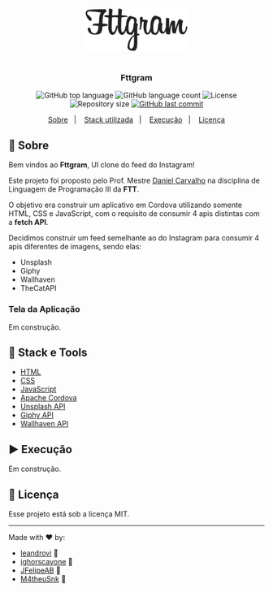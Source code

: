 <h3 align="center">
    <img alt="Fttgram" src="./.github/logo.svg" width="200px" />
</h3>

<h1 align="center"></h1>

<h3 align="center">
  Fttgram
</h3>

<p align="center">
  <img alt="GitHub top language" src="https://img.shields.io/github/languages/top/leandrovi/fttgram.svg">

  <img alt="GitHub language count" src="https://img.shields.io/github/languages/count/leandrovi/fttgram.svg">

  <img alt="License" src="https://img.shields.io/badge/license-MIT-%2304D361">

  <img alt="Repository size" src="https://img.shields.io/github/repo-size/leandrovi/fttgram.svg">

  <a href="https://github.com/leandrovi/fttgram/commits/master">
    <img alt="GitHub last commit" src="https://img.shields.io/github/last-commit/leandrovi/fttgram.svg">
  </a>
</p>

<p align="center">
  <a href="#rocket-sobre">Sobre</a>&nbsp;&nbsp;&nbsp;|&nbsp;&nbsp;&nbsp;
  <a href="#wrench-stack-e-tools">Stack utilizada</a>&nbsp;&nbsp;&nbsp;|&nbsp;&nbsp;&nbsp;
  <a href="#arrow-forward-execuçao">Execução</a>&nbsp;&nbsp;&nbsp;|&nbsp;&nbsp;&nbsp;
  <a href="#memo-licença">Licença</a>
</p>

## :rocket: Sobre

Bem vindos ao **Fttgram**, UI clone do feed do Instagram!

Este projeto foi proposto pelo Prof. Mestre [Daniel Carvalho](https://github.com/danielscarvalho) na disciplina de Linguagem de Programação III da **FTT**.

O objetivo era construir um aplicativo em Cordova utilizando somente HTML, CSS e JavaScript, com o requisito de consumir 4 apis distintas com a **fetch API**.

Decidimos construir um feed semelhante ao do Instagram para consumir 4 apis diferentes de imagens, sendo elas:

- Unsplash
- Giphy
- Wallhaven
- TheCatAPI

### Tela da Aplicação

Em construção.

## :wrench: Stack e Tools

- [HTML](https://www.w3schools.com/html/)
- [CSS](https://www.w3schools.com/css/)
- [JavaScript](https://www.w3schools.com/js/)
- [Apache Cordova](https://cordova.apache.org/)
- [Unsplash API](https://unsplash.com/developers)
- [Giphy API](https://developers.giphy.com/)
- [Wallhaven API](https://wallhaven.cc/help/api)

## :arrow_forward: Execução

Em construção.

## :memo: Licença

Esse projeto está sob a licença MIT.

---

Made with ♥ by:
- [leandrovi](https://github.com/leandrovi) :wave:
- [ighorscavone](https://github.com/ighorscavone) :wave:
- [JFelipeAB](https://github.com/JFelipeAB) :wave:
- [M4theuSnk](https://github.com/M4theuSnk) :wave:
